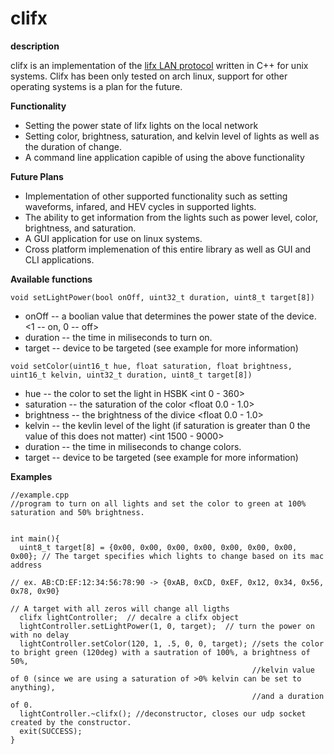 # clifx

**description**

clifx is an implementation of the [lifx LAN protocol](https://lan.developer.lifx.com/docs) written in C++ for unix systems. Clifx has been only tested on 
arch linux, support for other operating systems is a plan for the future.

**Functionality**

- Setting the power state of lifx lights on the local network
- Setting color, brightness, saturation, and kelvin level of lights as well as the duration of change.
- A command line application capible of using the above functionality

**Future Plans**

- Implementation of other supported functionality such as setting waveforms, infared, and HEV cycles in supported lights.
- The ability to get information from the lights such as power level, color, brightness, and saturation.
- A GUI application for use on linux systems.
- Cross platform implemenation of this entire library as well as GUI and CLI applications.

**Available functions**

`void setLightPower(bool onOff, uint32_t duration, uint8_t target[8])`
- onOff -- a boolian value that determines the power state of the device. <1 -- on, 0 -- off>
- duration -- the time in miliseconds to turn on. 
- target -- device to be targeted (see example for more information)

`void setColor(uint16_t hue, float saturation, float brightness, uint16_t kelvin, uint32_t duration, uint8_t target[8])`
- hue -- the color to set the light in HSBK <int 0 - 360>
- saturation -- the saturation of the color <float 0.0 - 1.0>
- brightness -- the brightness of the divice <float 0.0 - 1.0>
- kelvin -- the kevlin level of the light (if saturation is greater than 0 the value of this does not matter) <int 1500 - 9000>
- duration -- the time in miliseconds to change colors.
- target -- device to be targeted (see example for more information)

**Examples**

```
//example.cpp
//program to turn on all lights and set the color to green at 100% saturation and 50% brightness.


int main(){
  uint8_t target[8] = {0x00, 0x00, 0x00, 0x00, 0x00, 0x00, 0x00, 0x00}; // The target specifies which lights to change based on its mac address
                                                                       // ex. AB:CD:EF:12:34:56:78:90 -> {0xAB, 0xCD, 0xEF, 0x12, 0x34, 0x56, 0x78, 0x90}
                                                                        // A target with all zeros will change all ligths
  clifx lightController;  // decalre a clifx object
  lightController.setLightPower(1, 0, target);  // turn the power on with no delay
  lightController.setColor(120, 1, .5, 0, 0, target); //sets the color to bright green (120deg) with a sautration of 100%, a brightness of 50%, 
                                                      //kelvin value of 0 (since we are using a saturation of >0% kelvin can be set to anything),
                                                      //and a duration of 0.
  lightController.~clifx(); //deconstructor, closes our udp socket created by the constructor.
  exit(SUCCESS);
}
```
